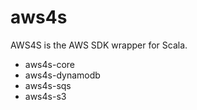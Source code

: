 aws4s
=====

AWS4S is the AWS SDK wrapper for Scala.

- aws4s-core
- aws4s-dynamodb
- aws4s-sqs
- aws4s-s3